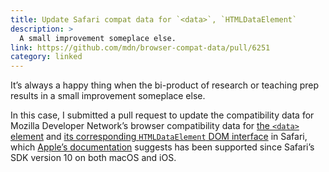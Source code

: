 ```yaml
---
title: Update Safari compat data for `<data>`, `HTMLDataElement`
description: >
  A small improvement someplace else.
link: https://github.com/mdn/browser-compat-data/pull/6251
category: linked
---
```


It’s always a happy thing when the bi-product of research or teaching prep results in a small
improvement someplace else.

In this case, I submitted a pull request to update the compatibility data for Mozilla Developer
Network’s browser compatibility data for [the `<data>` element](https://developer.mozilla.org/en-US/docs/Web/HTML/Element/data)
and [its corresponding `HTMLDataElement` DOM interface](https://developer.mozilla.org/en-US/docs/Web/API/HTMLDataElement)
in Safari, which [Apple’s documentation](https://developer.apple.com/documentation/webkitjs/htmldataelement)
suggests has been supported since Safari’s SDK version 10 on both macOS and iOS.
